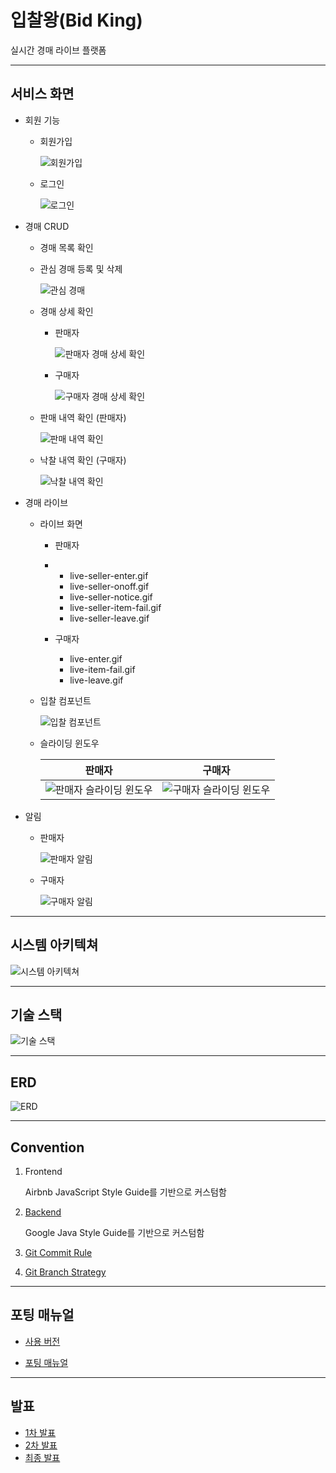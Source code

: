 # 입찰왕(Bid King)

실시간 경매 라이브 플랫폼

---

## 서비스 화면

- 회원 기능

  - 회원가입

    ![회원가입](./docs/images/gifs/member/signup.gif)

  - 로그인

    ![로그인](./docs/images/gifs/member/login.gif)

- 경매 CRUD

  - 경매 목록 확인

  - 관심 경매 등록 및 삭제

    ![관심 경매](./docs/images/gifs/others/like.gif)

  - 경매 상세 확인

    - 판매자

      ![판매자 경매 상세 확인](./docs/images/gifs/auction/auction-detail-seller.gif)

    - 구매자

      ![구매자 경매 상세 확인](./docs/images/gifs/auction/auction-detail.gif)

  - 판매 내역 확인 (판매자)

    ![판매 내역 확인](./docs/images/gifs/auction/auction-detail-seller-after.gif)

  - 낙찰 내역 확인 (구매자)

    ![낙찰 내역 확인](./docs/images/gifs/auction/auction-item-buy.gif)

- 경매 라이브

  - 라이브 화면

    - 판매자

    - - live-seller-enter.gif
      - live-seller-onoff.gif
      - live-seller-notice.gif
      - live-seller-item-fail.gif
      - live-seller-leave.gif

    - 구매자
      - live-enter.gif
      - live-item-fail.gif
      - live-leave.gif
  
  - 입찰 컴포넌트
  
    ![입찰 컴포넌트](./docs/images/gifs/live/others/component.gif)
  
  - 슬라이딩 윈도우
  
    | 판매자                                                       | 구매자                                                       |
    | ------------------------------------------------------------ | ------------------------------------------------------------ |
    | ![판매자 슬라이딩 윈도우](./docs/images/gifs/live/others/sliding-window-seller.gif) | ![구매자 슬라이딩 윈도우](./docs/images/gifs/live/others/sliding-window.gif) |
  
- 알림

  - 판매자

    ![판매자 알림](./docs/images/gifs/others/notification-seller.gif)

  - 구매자

    ![구매자 알림](./docs/images/gifs/others/notification.gif)

---

## 시스템 아키텍쳐

![시스템 아키텍쳐](./docs/images/system_architecture.png)

---

## 기술 스택

![기술 스택](./docs/images/dev_tools.png)

---

## ERD

![ERD](./docs/images/erd.png)

---

## Convention

1. Frontend

   Airbnb JavaScript Style Guide를 기반으로 커스텀함

1. [Backend](./docs/convention/BidkingStyle.xml)

   Google Java Style Guide를 기반으로 커스텀함

1. [Git Commit Rule](./docs/convention/git_convention.md)

1. [Git Branch Strategy](./docs/convention/git_branch.md)

---

## 포팅 매뉴얼

- [사용 버전](./docs/manual/version.md)

- [포팅 매뉴얼](./docs/manual/porting_manual.md)

---

## 발표

- [1차 발표](./docs/presentation/230714_presentation.pdf)
- [2차 발표](./docs/presentation/230728_presentation.pdf)
- [최종 발표](./docs/presentation/230818_presentation.pdf)
